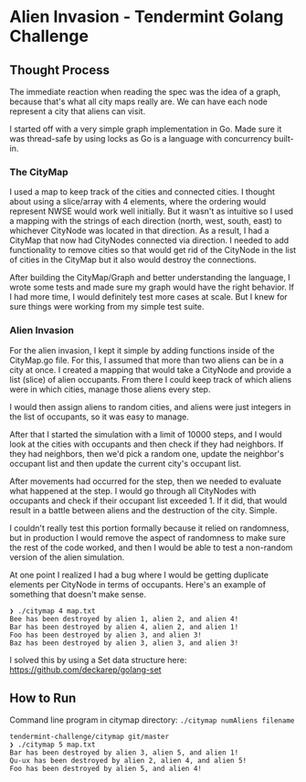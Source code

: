 # Alien Invasion - Tendermint Golang Challenge

## Thought Process

The immediate reaction when reading the spec was the idea of a graph, because that's what
all city maps really are. We can have each node represent a city that aliens can visit.

I started off with a very simple graph implementation in Go. Made sure it was thread-safe
by using locks as Go is a language with concurrency built-in.

### The CityMap

I used a map to keep track of the cities and connected cities. I thought about using a slice/array with 4 elements, where the ordering would represent NWSE would work well initially. But it wasn't as intuitive so I used a mapping with the strings of each direction (north, west, south, east) to whichever CityNode was located in that direction. As a result, I had a CityMap that now had CityNodes connected via direction. I needed to add functionality to remove cities so that would get rid of the CityNode in the list of cities in the CityMap but it also would destroy the connections.

After building the CityMap/Graph and better understanding the language, I wrote some tests and made sure my graph would have the right behavior. If I had more time, I would definitely test more cases at scale. But I knew for sure things were working from my simple test suite.

### Alien Invasion

For the alien invasion, I kept it simple by adding functions inside of the CityMap.go file. For this, I assumed that more than two aliens can be in a city at once. I created a mapping that would take a CityNode and provide a list (slice) of alien occupants. From there I could keep track of which aliens were in which cities, manage those aliens every step.

I would then assign aliens to random cities, and aliens were just integers in the list of occupants, so it was easy to manage.

After that I started the simulation with a limit of 10000 steps, and I would look at the cities with occupants and then check if they had neighbors. If they had neighbors, then we'd pick a random one, update the neighbor's occupant list and then update the current city's occupant list.

After movements had occurred for the step, then we needed to evaluate what happened at the step. I would go through all CityNodes with occupants and check if their occupant list exceeded 1. If it did, that would result in a battle between aliens and the destruction of the city. Simple.

I couldn't really test this portion formally because it relied on randomness, but in production I would remove the aspect of randomness to make sure the rest of the code worked, and then I would be able to test a non-random version of the alien simulation.

At one point I realized I had a bug where I would be getting duplicate elements per CityNode in terms of occupants.
Here's an example of something that doesn't make sense.
```
❯ ./citymap 4 map.txt
Bee has been destroyed by alien 1, alien 2, and alien 4!
Bar has been destroyed by alien 4, alien 2, and alien 1!
Foo has been destroyed by alien 3, and alien 3!
Baz has been destroyed by alien 3, alien 3, and alien 3!
```

I solved this by using a Set data structure here: https://github.com/deckarep/golang-set

## How to Run

Command line program in citymap directory:
`./citymap numAliens filename`

```
tendermint-challenge/citymap git/master
❯ ./citymap 5 map.txt
Bar has been destroyed by alien 3, alien 5, and alien 1!
Qu-ux has been destroyed by alien 2, alien 4, and alien 5!
Foo has been destroyed by alien 5, and alien 4!
```

